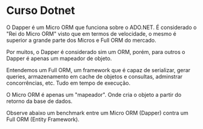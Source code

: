 # Curso Dotnet

O Dapper é um Micro ORM que funciona sobre o ADO.NET. É considerado o "Rei do Micro ORM" visto que em termos de velocidade, o mesmo é superior a grande parte dos Micros e Full ORM do mercado.​

Por muitos, o Dapper é considerado sim um ORM, porém, para outros o Dapper é apenas um mapeador de objeto.​

Entendemos um Full ORM, um framework que é capaz de serializar, gerar queries, armazenamento em cache de objetos e consultas, adminstrar concorrências, etc. Tudo em tempo de execução.​



O Micro ORM é apenas um "mapeador". Onde cria o objeto a partir do retorno da base de dados.​

Observe abaixo um benchmark entre um Micro ORM (Dapper) contra um Full ORM (Entity Framework).

